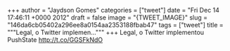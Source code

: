 
+++
author = "Jaydson Gomes"
categories = ["tweet"]
date = "Fri Dec 14 17:46:11 +0000 2012"
draft = false
image = "{TWEET_IMAGE}"
slug = "146da6cb05402a296ee8a0154aa2353188fbab47"
tags = ["tweet"]
title = """Legal, o Twitter implemen..."""
+++
Legal, o Twitter implementou PushState http://t.co/GGSFkNdO
